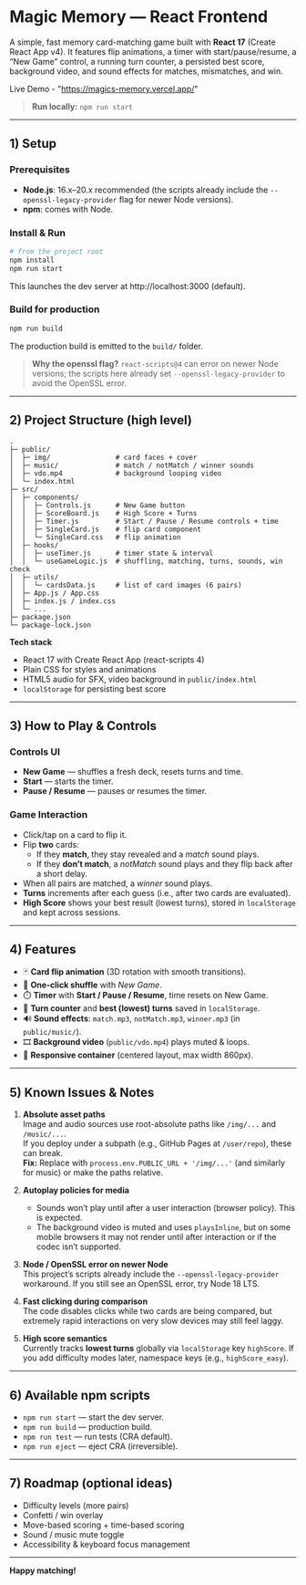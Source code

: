 # Magic Memory — React Frontend

A simple, fast memory card-matching game built with **React 17** (Create React App v4). 
It features flip animations, a timer with start/pause/resume, a “New Game” control, a running turn counter, a persisted best score, background video, and sound effects for matches, mismatches, and win.

Live Demo - "https://magics-memory.vercel.app/"

> **Run locally:** `npm run start`

---

## 1) Setup

### Prerequisites
- **Node.js**: 16.x–20.x recommended (the scripts already include the `--openssl-legacy-provider` flag for newer Node versions).
- **npm**: comes with Node.

### Install & Run
```bash
# from the project root
npm install
npm run start
```
This launches the dev server at http://localhost:3000 (default).

### Build for production
```bash
npm run build
```
The production build is emitted to the `build/` folder.

> **Why the openssl flag?** `react-scripts@4` can error on newer Node versions; the scripts here already set `--openssl-legacy-provider` to avoid the OpenSSL error.

---

## 2) Project Structure (high level)

```
.
├─ public/
│  ├─ img/                # card faces + cover
│  ├─ music/              # match / notMatch / winner sounds
│  ├─ vdo.mp4             # background looping video
│  └─ index.html
├─ src/
│  ├─ components/
│  │  ├─ Controls.js      # New Game button
│  │  ├─ ScoreBoard.js    # High Score + Turns
│  │  ├─ Timer.js         # Start / Pause / Resume controls + time
│  │  ├─ SingleCard.js    # flip card component
│  │  └─ SingleCard.css   # flip animation
│  ├─ hooks/
│  │  ├─ useTimer.js      # timer state & interval
│  │  └─ useGameLogic.js  # shuffling, matching, turns, sounds, win check
│  ├─ utils/
│  │  └─ cardsData.js     # list of card images (6 pairs)
│  ├─ App.js / App.css
│  ├─ index.js / index.css
│  └─ ...
├─ package.json
└─ package-lock.json
```

**Tech stack**
- React 17 with Create React App (react-scripts 4)
- Plain CSS for styles and animations
- HTML5 audio for SFX, video background in `public/index.html`
- `localStorage` for persisting best score

---

## 3) How to Play & Controls

### Controls UI
- **New Game** — shuffles a fresh deck, resets turns and time.
- **Start** — starts the timer.
- **Pause / Resume** — pauses or resumes the timer.

### Game Interaction
- Click/tap on a card to flip it.
- Flip **two** cards:
  - If they **match**, they stay revealed and a *match* sound plays.
  - If they **don’t match**, a *notMatch* sound plays and they flip back after a short delay.
- When all pairs are matched, a *winner* sound plays.
- **Turns** increments after each guess (i.e., after two cards are evaluated).
- **High Score** shows your best result (lowest turns), stored in `localStorage` and kept across sessions.

---

## 4) Features

- 🃏 **Card flip animation** (3D rotation with smooth transitions).
- 🔀 **One-click shuffle** with *New Game*.
- ⏱️ **Timer** with **Start / Pause / Resume**, time resets on New Game.
- 🧮 **Turn counter** and **best (lowest) turns** saved in `localStorage`.
- 🔊 **Sound effects**: `match.mp3`, `notMatch.mp3`, `winner.mp3` (in `public/music/`).
- 🎞️ **Background video** (`public/vdo.mp4`) plays muted & loops.
- 📱 **Responsive container** (centered layout, max width 860px).

---

## 5) Known Issues & Notes

1. **Absolute asset paths**  
   Image and audio sources use root-absolute paths like `/img/...` and `/music/...`.  
   If you deploy under a subpath (e.g., GitHub Pages at `/user/repo`), these can break.  
   **Fix:** Replace with `process.env.PUBLIC_URL + '/img/...'` (and similarly for music) or make the paths relative.

2. **Autoplay policies for media**  
   - Sounds won’t play until after a user interaction (browser policy). This is expected.  
   - The background video is muted and uses `playsInline`, but on some mobile browsers it may not render until after interaction or if the codec isn’t supported.

3. **Node / OpenSSL error on newer Node**  
   This project’s scripts already include the `--openssl-legacy-provider` workaround. If you still see an OpenSSL error, try Node 18 LTS.

4. **Fast clicking during comparison**  
   The code disables clicks while two cards are being compared, but extremely rapid interactions on very slow devices may still feel laggy.

5. **High score semantics**  
   Currently tracks **lowest turns** globally via `localStorage` key `highScore`. If you add difficulty modes later, namespace keys (e.g., `highScore_easy`).

---

## 6) Available npm scripts

- `npm run start` — start the dev server.
- `npm run build` — production build.
- `npm run test` — run tests (CRA default).
- `npm run eject` — eject CRA (irreversible).

---

## 7) Roadmap (optional ideas)

- Difficulty levels (more pairs)
- Confetti / win overlay
- Move-based scoring + time-based scoring
- Sound / music mute toggle
- Accessibility & keyboard focus management

---

**Happy matching!**
